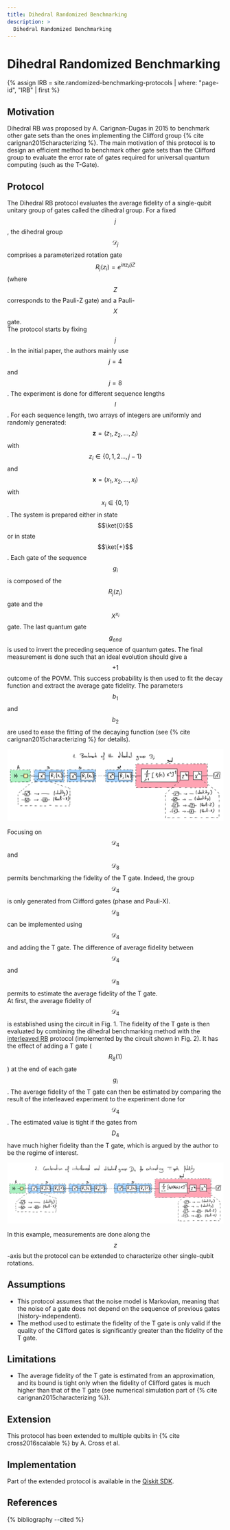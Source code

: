 ```yaml
---
title: Dihedral Randomized Benchmarking
description: >
  Dihedral Randomized Benchmarking
---
```


# Dihedral Randomized Benchmarking

{% assign IRB = site.randomized-benchmarking-protocols | where: "page-id", "IRB" | first %}

## Motivation

Dihedral RB was proposed by A. Carignan-Dugas in 2015 to benchmark other gate sets than the ones implementing the Clifford group {% cite carignan2015characterizing %}. The main motivation of this protocol is to design an efficient method to benchmark other gate sets than the Clifford group to evaluate the error rate of gates required for universal quantum computing (such as the T-Gate). 

## Protocol

The Dihedral RB protocol evaluates the average fidelity of a single-qubit unitary group of gates called the dihedral group. For a fixed $$j$$, the dihedral group $$\mathcal{D}_j$$ comprises a parameterized rotation gate $$R_j(z_i) = e^{i \pi z_i/j Z}$$ (where $$Z$$ corresponds to the Pauli-Z gate) and a Pauli-$$X$$ gate.  
The protocol starts by fixing $$j$$. In the initial paper, the authors mainly use $$j=4$$ and $$j=8$$. The experiment is done for different sequence lengths $$l$$. For each sequence length, two arrays of integers are uniformly and randomly generated: $$\mathbf{z} = (z_1, z_2, ..., z_l)$$ with $$z_i \in \{0, 1, 2 ..., j-1\}$$ and $$\mathbf{x} = (x_1, x_2, ..., x_l)$$ with $$x_i \in \{0, 1\}$$. The system is prepared either in state $$\ket{0}$$ or in state $$\ket{+}$$. Each gate of the sequence $$g_i$$ is composed of the $$R_j(z_i)$$ gate and the $$X^{x_i}$$ gate. The last quantum gate $$g_{end}$$ is used to invert the preceding sequence of quantum gates. The final measurement is done such that an ideal evolution should give a $$+1$$ outcome of the POVM. This success probability is then used to fit the decay function and extract the average gate fidelity. The parameters $$b_1$$ and $$b_2$$ are used to ease the fitting of the decaying function (see {% cite carignan2015characterizing %} for details).

<div class="center">
  <img src="/img/system-level-benchmark/randomized/RB-dihedral-1.png" class="img-large" alt="Quantum circuit associated to the multi-qubits clifford randomized benchmarking protocol"/>
</div>

Focusing on $$\mathcal{D}_4$$ and $$\mathcal{D}_8$$ permits benchmarking the fidelity of the T gate. Indeed, the group $$\mathcal{D}_4$$ is only generated from Clifford gates (phase and Pauli-X). $$\mathcal{D}_8$$ can be implemented using $$\mathcal{D}_4$$ and adding the T gate. The difference of average fidelity between $$\mathcal{D}_4$$ and $$\mathcal{D}_8$$ permits to estimate the average fidelity of the T gate.  
At first, the average fidelity of $$\mathcal{D}_4$$ is established using the circuit in Fig. 1. The fidelity of the T gate is then evaluated by combining the dihedral benchmarking method with the <a href="{{ IRB.url | prepend: site.baseurl }}" target="_blank">interleaved RB</a> protocol (implemented by the circuit shown in Fig. 2). It has the effect of adding a T gate ($$R_8(1)$$) at the end of each gate $$g_i$$. The average fidelity of the T gate can then be estimated by comparing the result of the interleaved experiment to the experiment done for $$\mathcal{D}_4$$. The estimated value is tight if the gates from $$D_4$$ have much higher fidelity than the T gate, which is argued by the author to be the regime of interest.

<div class="center">
  <img src="/img/system-level-benchmark/randomized/RB-dihedral-2.png" class="img-large" alt="Quantum circuit associated to the multi-qubits clifford randomized benchmarking protocol"/>
</div>

In this example, measurements are done along the $$z$$-axis but the protocol can be extended to characterize other single-qubit rotations.

## Assumptions

- This protocol assumes that the noise model is Markovian, meaning that the noise of a gate does not depend on the sequence of previous gates (history-independent).
- The method used to estimate the fidelity of the T gate is only valid if the quality of the Clifford gates is significantly greater than the fidelity of the T gate.

## Limitations
 
- The average fidelity of the T gate is estimated from an approximation, and its bound is tight only when the fidelity of Clifford gates is much higher than that of the T gate (see numerical simulation part of {% cite carignan2015characterizing %}).

## Extension

This protocol has been extended to multiple qubits in {% cite cross2016scalable %} by A. Cross et al.

## Implementation

Part of the extended protocol is available in the <a href="https://quantum.cloud.ibm.com/docs/fr/api/qiskit/qiskit.quantum_info.CNOTDihedral" target="_blank">Qiskit SDK</a>.

## References

{% bibliography --cited %}
